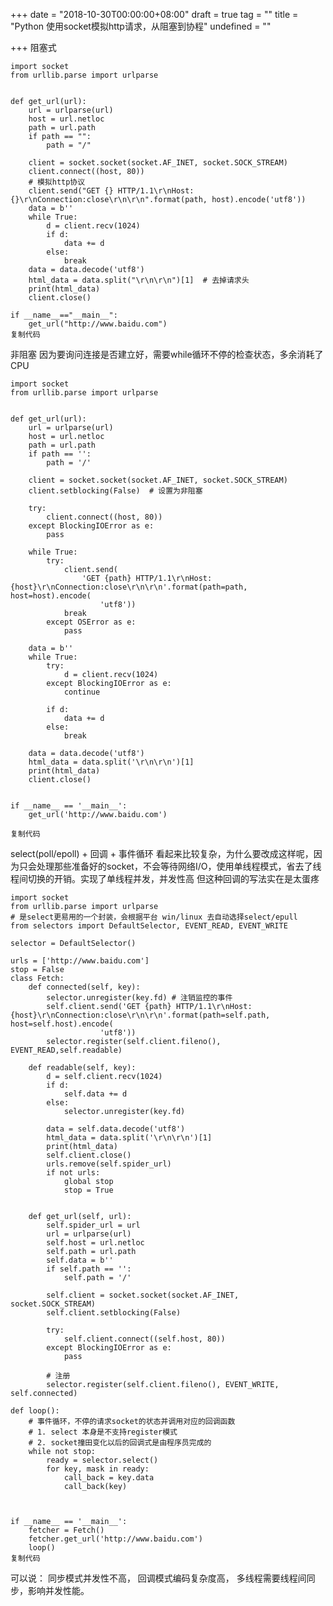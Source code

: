 +++
date = "2018-10-30T00:00:00+08:00"
draft = true
tag = ""
title = "Python 使用socket模拟http请求，从阻塞到协程"
undefined = ""

+++
阻塞式

    import socket
    from urllib.parse import urlparse
    
    
    def get_url(url):
        url = urlparse(url)
        host = url.netloc
        path = url.path
        if path == "":
            path = "/"
    
        client = socket.socket(socket.AF_INET, socket.SOCK_STREAM)
        client.connect((host, 80))
        # 模拟http协议
        client.send("GET {} HTTP/1.1\r\nHost:{}\r\nConnection:close\r\n\r\n".format(path, host).encode('utf8'))
        data = b''
        while True:
            d = client.recv(1024)
            if d:
                data += d
            else:
                break
        data = data.decode('utf8')
        html_data = data.split("\r\n\r\n")[1]  # 去掉请求头
        print(html_data)
        client.close()
    
    if __name__=="__main__":
        get_url("http://www.baidu.com")
    复制代码

非阻塞 因为要询问连接是否建立好，需要while循环不停的检查状态，多余消耗了CPU

    import socket
    from urllib.parse import urlparse
    
    
    def get_url(url):
        url = urlparse(url)
        host = url.netloc
        path = url.path
        if path == '':
            path = '/'
    
        client = socket.socket(socket.AF_INET, socket.SOCK_STREAM)
        client.setblocking(False)  # 设置为非阻塞
    
        try:
            client.connect((host, 80))
        except BlockingIOError as e:
            pass
    
        while True:
            try:
                client.send(
                    'GET {path} HTTP/1.1\r\nHost:{host}\r\nConnection:close\r\n\r\n'.format(path=path, host=host).encode(
                        'utf8'))
                break
            except OSError as e:
                pass
    
        data = b''
        while True:
            try:
                d = client.recv(1024)
            except BlockingIOError as e:
                continue
    
            if d:
                data += d
            else:
                break
    
        data = data.decode('utf8')
        html_data = data.split('\r\n\r\n')[1]
        print(html_data)
        client.close()
    
    
    if __name__ == '__main__':
        get_url('http://www.baidu.com')
    
    复制代码

select(poll/epoll) + 回调 + 事件循环 看起来比较复杂，为什么要改成这样呢，因为只会处理那些准备好的socket，不会等待网络I/O，使用单线程模式，省去了线程间切换的开销。实现了单线程并发，并发性高 但这种回调的写法实在是太蛋疼

    import socket
    from urllib.parse import urlparse
    # 是select更易用的一个封装，会根据平台 win/linux 去自动选择select/epull
    from selectors import DefaultSelector, EVENT_READ, EVENT_WRITE
    
    selector = DefaultSelector()
    
    urls = ['http://www.baidu.com']
    stop = False
    class Fetch:
        def connected(self, key):
            selector.unregister(key.fd) # 注销监控的事件
            self.client.send('GET {path} HTTP/1.1\r\nHost:{host}\r\nConnection:close\r\n\r\n'.format(path=self.path, host=self.host).encode(
                        'utf8'))
            selector.register(self.client.fileno(), EVENT_READ,self.readable)
    
        def readable(self, key):
            d = self.client.recv(1024)
            if d:
                self.data += d
            else:
                selector.unregister(key.fd)
    
            data = self.data.decode('utf8')
            html_data = data.split('\r\n\r\n')[1]
            print(html_data)
            self.client.close()
            urls.remove(self.spider_url)
            if not urls:
                global stop
                stop = True
    
    
        def get_url(self, url):
            self.spider_url = url
            url = urlparse(url)
            self.host = url.netloc
            self.path = url.path
            self.data = b''
            if self.path == '':
                self.path = '/'
    
            self.client = socket.socket(socket.AF_INET, socket.SOCK_STREAM)
            self.client.setblocking(False)
    
            try:
                self.client.connect((self.host, 80))
            except BlockingIOError as e:
                pass
    
            # 注册
            selector.register(self.client.fileno(), EVENT_WRITE, self.connected)
    
    def loop():
        # 事件循环，不停的请求socket的状态并调用对应的回调函数
        # 1. select 本身是不支持register模式
        # 2. socket撞田变化以后的回调式是由程序员完成的
        while not stop:
            ready = selector.select()
            for key, mask in ready:
                call_back = key.data
                call_back(key)
    
    
    
    if __name__ == '__main__':
        fetcher = Fetch()
        fetcher.get_url('http://www.baidu.com')
        loop()
    复制代码

可以说： 同步模式并发性不高， 回调模式编码复杂度高， 多线程需要线程间同步，影响并发性能。